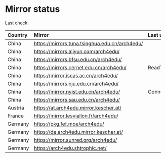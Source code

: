 <script src="./time.js"></script>
# Mirror status
Last check: <script type="text/javascript">localize(1749316823.7609324);</script>

|Country|Mirror|Last update|
|:------|:-----|:----------|
|China|https://mirrors.tuna.tsinghua.edu.cn/arch4edu/|<script type="text/javascript">localize(1749278732);</script>|
|China|https://mirrors.aliyun.com/arch4edu/|<script type="text/javascript">localize(1749278732);</script>|
|China|https://mirrors.bfsu.edu.cn/arch4edu/|<script type="text/javascript">localize(1749278732);</script>|
|China|https://mirrors.cernet.edu.cn/arch4edu/|ReadTimeout|
|China|https://mirror.iscas.ac.cn/arch4edu/|<script type="text/javascript">localize(1749278732);</script>|
|China|https://mirrors.nju.edu.cn/arch4edu/|<script type="text/javascript">localize(1749192556);</script>|
|China|https://mirror.nyist.edu.cn/arch4edu/|ConnectionError|
|China|https://mirrors.sau.edu.cn/arch4edu/|<script type="text/javascript">localize(1731653531);</script>|
|Austria|https://at.arch4edu.mirror.kescher.at/|<script type="text/javascript">localize(1749278732);</script>|
|France|https://mirror.lesviallon.fr/arch4edu/|<script type="text/javascript">localize(1749020703);</script>|
|Germany|https://pkg.fef.moe/arch4edu/|<script type="text/javascript">localize(1749278732);</script>|
|Germany|https://de.arch4edu.mirror.kescher.at/|<script type="text/javascript">localize(1749278732);</script>|
|Germany|https://mirror.sunred.org/arch4edu/|<script type="text/javascript">localize(1749278732);</script>|
|Germany|https://arch4edu.shtrophic.net/|<script type="text/javascript">localize(1749278732);</script>|

<script src="./tablefilter/tablefilter.js"></script>
<script src="./table.js"></script>